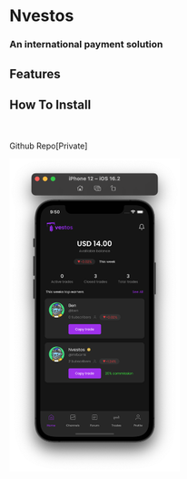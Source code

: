 # Nvestos
### An international payment solution

## Features

## How To Install

<br/>
<br/>
Github Repo[Private]


<p float="left">
<img src="IMG/nvestohome.png" width="300" height="550">
</p>